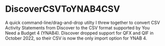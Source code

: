 # DiscoverCSVToYNAB4CSV
A quick command-line/drag-and-drop utilty I threw together to convert CSV Activity Statements from Discover to the CSV format supported by You Need a Budget 4 (YNAB4). Discover dropped support for QFX and QIF in October 2022, so their CSV is now the only import option for YNAB 4.
